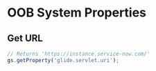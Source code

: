 # OOB System Properties #

## Get URL ##
```javascript
// Returns 'https://instance.service-now.com/'
gs.getProperty('glide.servlet.uri');
```